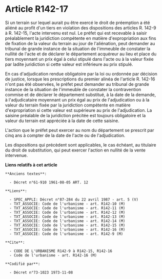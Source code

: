 # Article R142-17

Si un terrain sur lequel aurait pu être exercé le droit de préemption a été aliéné au profit d'un tiers en violation des
dispositions des articles R. 142-9 à R. 142-15, l'acte intervenu est nul. Le préfet qui est recevable à saisir préalablement
la juridiction compétente en matière d'expropriation aux fins de fixation de la valeur du terrain au jour de l'aliénation,
peut demander au tribunal de grande instance de la situation de l'immeuble de constater la nullité de l'acte et de déclarer
le département acquéreur au lieu et place du tiers moyennant un prix égal à celui stipulé dans l'acte ou à la valeur fixée
par ladite juridiction si cette valeur est inférieure au prix stipulé.

En cas d'adjudication rendue obligatoire par la loi ou ordonnée par décision de justice, lorsque les prescriptions du premier
alinéa de l'article R. 142-16 n'ont pas été observées, le préfet peut demander au tribunal de grande instance de la situation
de l'immeuble de constater la contravention commise et de déclarer le département substitué, à la date de la demande, à
l'adjudicataire moyennant un prix égal au prix de l'adjudication ou à la valeur du terrain fixée par la juridiction
compétente en matière d'expropriation si cette valeur est supérieure au prix de l'adjudication. La saisine préalable de la
juridiction précitée est toujours obligatoire et la valeur du terrain est appréciée à la date de cette saisine.

L'action que le préfet peut exercer au nom du département se prescrit par cinq ans à compter de la date de l'acte ou de
l'adjudication.

Les dispositions qui précèdent sont applicables, le cas échéant, au titulaire du droit de substitution, qui peut exercer
l'action en nullité de la vente intervenue.

**Liens relatifs à cet article**

	**Anciens textes**:

	  - Décret n°61-910 1961-08-05 ART. 12

	**Liens**:

	  - SPEC_APPLI: Décret n°87-284 du 22 avril 1987 - art. 5 (V)
	  - TXT_ASSOCIE: Code de l'urbanisme - art. R142-10 (M)
	  - TXT_ASSOCIE: Code de l'urbanisme - art. R142-11 (M)
	  - TXT_ASSOCIE: Code de l'urbanisme - art. R142-12 (M)
	  - TXT_ASSOCIE: Code de l'urbanisme - art. R142-13 (M)
	  - TXT_ASSOCIE: Code de l'urbanisme - art. R142-14 (M)
	  - TXT_ASSOCIE: Code de l'urbanisme - art. R142-15 (M)
	  - TXT_ASSOCIE: Code de l'urbanisme - art. R142-16 (M)
	  - TXT_ASSOCIE: Code de l'urbanisme - art. R142-9 (M)

	**Cite**:

	  - CODE DE L'URBANISME R142-9 à R142-15, R142-16
	  - Code de l'urbanisme - art. R142-16 (M)

	**Codifié par**:

	  - Décret n°73-1023 1973-11-08
